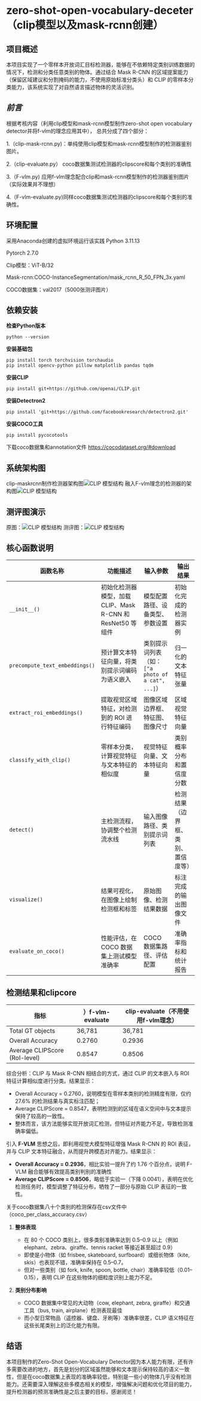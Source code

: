 ﻿# zero-shot-open-vocabulary-deceter（clip模型以及mask-rcnn创建）


## 项目概述

本项目实现了一个零样本开放词汇目标检测器，能够在不依赖特定类别训练数据的情况下，检测和分类任意类别的物体。通过结合 Mask R-CNN 的区域提案能力（保留区域建议和分割掩码的能力，不使用原始标准分类头）和 CLIP 的零样本分类能力，该系统实现了对自然语言描述物体的灵活识别。


## *前言*

根据考核内容（利用clip模型和mask-rcnn模型制作zero-shot open vocabulary detector并将f-vlm的理念应用其中）， 总共分成了四个部分：

1.（clip-mask-rcnn.py)：单纯使用clip模型和mask-rcnn模型制作的检测器鉴别图片。

2.（clip-evaluate.py） coco数据集测试检测器的clipscore和每个类别的准确性

3.（F-vlm.py) 应用f-vlm理念配合clip和mask-rcnn模型制作的检测器鉴别图片（实际效果并不理想）

4.（F-vlm-evaluate.py)同样coco数据集测试检测器的clipscore和每个类别的准确性。




## 环境配置
采用Anaconda创建的虚拟环境运行该实践
Python 3.11.13

Pytorch 2.7.0

Clip模型：ViT-B/32

Mask-rcnn:COCO-InstanceSegmentation/mask_rcnn_R_50_FPN_3x.yaml

COCO数据集：val2017（5000张测评图片）

## 依赖安装
**检查Python版本**

    python --version

 **安装基础包**

    pip install torch torchvision torchaudio
    pip install opencv-python pillow matplotlib pandas tqdm

**安装CLIP**

    pip install git+https://github.com/openai/CLIP.git

 **安装Detectron2**

    pip install 'git+https://github.com/facebookresearch/detectron2.git'

**安装COCO工具**

    pip install pycocotools

下载coco数据集和annotation文件
https://cocodataset.org/#download


## 系统架构图
clip-maskrcnn制作检测器架构图![CLIP 模型结构](image/clip-maskrcnn.png)
融入F-vlm理念的检测器的架构图![CLIP 模型结构](image/F-vlm.png)

## 测评图演示
原图：![CLIP 模型结构](image/animal.png)
测评图：![CLIP 模型结构](image/zero-shot-results.png)

## 核心函数说明
| 函数名称 | 功能描述 | 输入参数 | 输出结果 |
|----------|----------|----------|----------|
| `__init__()` | 初始化检测器模型，加载 CLIP、Mask R-CNN 和 ResNet50 等组件 | 模型配置路径、设备类型、参数设置 | 初始化完成的检测器实例 |
| `precompute_text_embeddings()` | 预计算文本特征向量，将类别提示词编码为语义嵌入 | 类别提示词列表（如：`["a photo of a cat", ...]`） | 归一化的文本特征张量 |
| `extract_roi_embeddings()` | 提取视觉区域特征，对检测到的 ROI 进行特征编码 | 图像区域边界框、特征图、图像尺寸 | 区域视觉特征向量 |
| `classify_with_clip()` | 零样本分类，计算视觉特征与文本特征的相似度 | 视觉特征向量、文本特征向量 | 类别概率分布和置信度分数 |
| `detect()` | 主检测流程，协调整个检测流水线 | 输入图像路径、类别提示词列表 | 检测结果（边界框、类别、置信度等） |
| `visualize()` | 结果可视化，在图像上绘制检测框和标签 | 原始图像、检测结果数据 | 标注完成的输出图像文件 |
| `evaluate_on_coco()` | 性能评估，在 COCO 数据集上测试模型准确率 | COCO 数据集路径、评估配置 | 准确率指标和统计报告 |


## 检测结果和clipcore

| 指标 | ）f-vlm-evaluate | clip-evaluate（不用使用f-vlm理念） |
|------|--------|--------|
| Total GT objects | 36,781 | 36,781 |
| Overall Accuracy | 0.2760 | 0.2936 |
| Average CLIPScore (RoI-level) | 0.8547 | 0.8506 |
综合分析：CLIP 与 Mask R-CNN 相结合的方式，通过 CLIP 的文本嵌入与 ROI 特征计算相似度进行分类。结果显示：
-   Overall Accuracy = 0.2760，说明模型在零样本类别的检测精度有限，仅约 27.6% 的检测结果与真实标注匹配；
-   Average CLIPScore = 0.8547，表明检测到的区域在语义空间中与文本提示保持了较高的一致性。
-   
    整体而言，该方法能够实现开放词汇检测，但特征对齐能力不足，导致检测准确率偏低。
    
引入 **F-VLM** 思想之后，即利用视觉大模型特征增强 Mask R-CNN 的 ROI 表征，并与 CLIP 文本特征融合，从而提升跨模态对齐能力。结果显示：

-   ****Overall Accuracy = 0.2936****，相比实验一提升了约 1.76 个百分点，说明 F-VLM 融合能够有效提高类别判别的准确性
-   ****Average CLIPScore = 0.8506****，略低于实验一（下降 0.0041），表明在优化检测任务时，模型调整了特征分布，牺牲了一部分与原始 CLIP 表征的一致性。

关于coco数据集八十个类别的检测保存在csv文件中（coco_per_class_accuracy.csv）
1.  **整体表现**
    
    - 在 80 个 COCO 类别上，很多类别准确率达到 0.5–0.9 以上（例如 elephant、zebra、giraffe、tennis racket 等接近甚至超过 0.9）
    -   即使是小物体（如 frisbee, skateboard, surfboard）或细长物体（kite, skis）也表现不错，准确率保持在 0.5–0.7。
    -   但对一些类别（如 fork, knife, spoon, bottle, chair）准确率较低（0.01–0.15），表明 CLIP 在这些物体的细粒度识别上能力不足。
2.  **类别分布影响**
    -   COCO 数据集中常见的大动物（cow, elephant, zebra, giraffe）和交通工具（bus, train, airplane）检测表现最佳
    -   而小型日常物品（遥控器、键盘、牙刷等）准确率很差，CLIP 语义特征在这些长尾类别上的泛化能力有限。
## 结语
本项目制作的Zero-Shot Open-Vocabulary Detector因为本人能力有限，还有许多需要改进的地方，首先是划分的区域虽然能够和文本提示保持较高的语义一致性，但是在coco数据集上表现的准确率较低，特别是一些小的物体几乎没有检测能力。还需要深入理解这些多模态相关的模型，增强解决问题和优化项目的能力，提升检测器的预测准确性是之后主要的目标，感谢阅览！

